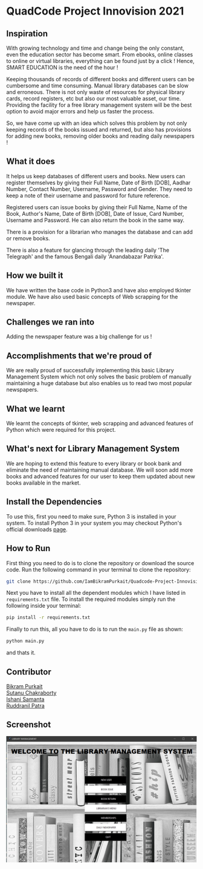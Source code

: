<h1>QuadCode Project Innovision 2021</h1>
<h2>Inspiration</h2>
<p>With growing technology and time and change being the only constant, even the education sector has become smart. From ebooks, online classes to online or virtual libraries, everything can be found just by a click ! Hence, SMART EDUCATION is the need of the hour ! </p>

<p>Keeping thousands of records of different books and different users can be cumbersome and time consuming. Manual library databases can be slow and erroneous. There is not only waste of resources for physical library cards, record registers, etc but also our most valuable asset, our time. Providing the facility for a free library management system will be the best option to avoid major errors and help us faster the process. </p>

<p>So, we have come up with an idea which solves this problem by not only keeping records of the books issued and returned, but also has provisions for adding new books, removing older books and reading daily newspapers ! </p>

<h2>What it does</h2>
<p>It helps us keep databases of different users and books. New users can register themselves by giving their Full Name, Date of Birth [DOB], Aadhar Number, Contact Number, Username, Password and Gender. They need to keep a note of their username and password for future reference. </p>

<p>Registered users can issue books by giving their Full Name, Name of the Book, Author's Name, Date of Birth [DOB], Date of Issue, Card Number, Username and Password. He can also return the book in the same way.</p>

<p>There is a provision for a librarian who manages the database and can add or remove books.</p>

<p>There is also a feature for glancing through the leading daily 'The Telegraph' and the famous Bengali daily 'Anandabazar Patrika'.</p>

<h2>How we built it</h2>
<p>We have written the base code in Python3 and have also employed tkinter module. We have also used basic concepts of Web scrapping for the newspaper.</p>

<h2>Challenges we ran into</h2>
<p>Adding the newspaper feature was a big challenge for us !</p>

<h2>Accomplishments that we're proud of</h2>
<p>We are really proud of successfully implementing this basic Library Management System which not only solves the basic problem of manually maintaining a huge database but also enables us to read two most popular newspapers.</p>

<h2>What we learnt</h2>
<p>We learnt the concepts of tkinter, web scrapping and advanced features of Python which were required for this project.</p>

<h2>What's next for Library Management System</h2>
<p>We are hoping to extend this feature to every library or book bank and eliminate the need of maintaining manual database. We will soon add more books and advanced features for our user to keep them updated about new books available in the market.</p>

## Install the Dependencies

To use this, first you need to make sure, Python 3 is installed in your system.
To install Python 3 in your system you may checkout Python's official downloads [page](https://www.python.org/downloads/).

## How to Run

First thing you need to do is to clone the repository or download the source code. Run the following command in your terminal to clone the repository:
```bash
git clone https://github.com/IamBikramPurkait/Quadcode-Project-Innovision-2021
```
Next you have to install all the dependent modules which I have listed in ```requirements.txt``` file.
To install the required modules simply run the following inside your terminal: 
```bash
pip install -r requirements.txt
```
Finally to run  this,  all you have to do is to run the ```main.py``` file as shown:
```python
python main.py
```
and thats it.

<h2>Contributor</h2>

[Bikram Purkait](https://github.com/IamBikramPurkait)</br>
[Sutanu Chakraborty](https://github.com/Sutanu19)</br>
[Ishani Samanta](https://github.com/ishanisamanta)</br>
[Ruddranil Patra](https://github.com/Ruddranil)</br>   

## Screenshot
![image](images/Homepage.jpg)